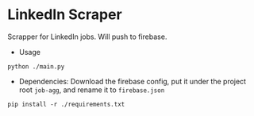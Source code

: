 # LinkedIn Scraper

Scrapper for LinkedIn jobs.
Will push to firebase.

-   Usage

```
python ./main.py
```

-   Dependencies: Download the firebase config, put it under the project root `job-agg`, and rename it to `firebase.json`

```
pip install -r ./requirements.txt
```
